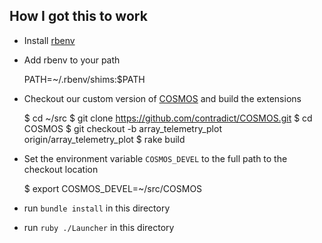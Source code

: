 ## How I got this to work

* Install [rbenv](https://github.com/rbenv/rbenv)
* Add rbenv to your path

    PATH=~/.rbenv/shims:$PATH

* Checkout our custom version of [COSMOS](https://github.com/contradict/COSMOS) and build the extensions

    $ cd ~/src
    $ git clone https://github.com/contradict/COSMOS.git
    $ cd COSMOS
    $ git checkout -b array_telemetry_plot origin/array_telemetry_plot
    $ rake build

* Set the environment variable `COSMOS_DEVEL` to the full path to the checkout location

    $ export COSMOS_DEVEL=~/src/COSMOS

* run `bundle install` in this directory
* run `ruby ./Launcher` in this directory
